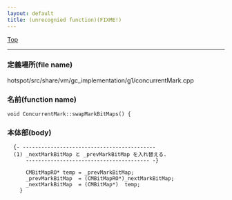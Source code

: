 ```yaml
---
layout: default
title: (unrecognied function)(FIXME!)
---
```

[Top](../index.html)

--- 
### 定義場所(file name)
hotspot/src/share/vm/gc_implementation/g1/concurrentMark.cpp

### 名前(function name)
```
void ConcurrentMark::swapMarkBitMaps() {
```

### 本体部(body)
```
  {- -------------------------------------------
  (1) _nextMarkBitMap と _prevMarkBitMap を入れ替える.
      ---------------------------------------- -}

	  CMBitMapRO* temp = _prevMarkBitMap;
	  _prevMarkBitMap  = (CMBitMapRO*)_nextMarkBitMap;
	  _nextMarkBitMap  = (CMBitMap*)  temp;
	}
	
```


